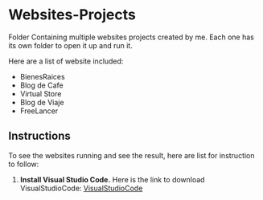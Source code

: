 # Websites-Projects
 Folder Containing multiple websites projects created by me. Each one has its own folder to open it up and run it.

Here are a list of website included:

* BienesRaices
* Blog de Cafe
* Virtual Store
* Blog de Viaje
* FreeLancer

## Instructions

To see the websites running  and see the result, here are list for instruction to follow:

1. **Install Visual Studio Code.**
    Here is the link to download VisualStudioCode:
    [VisualStudioCode](https://code.visualstudio.com/)



